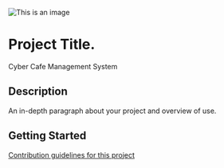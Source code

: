 ![This is an image](https://www.shutterstock.com/image-vector/logo-template-design-cyber-cafe-1386184859)

# Project Title.
Cyber Cafe Management System

## Description
An in-depth paragraph about your project and overview of use.

## Getting Started
[Contribution guidelines for this project](docs/CONTRIBUTING.md)
